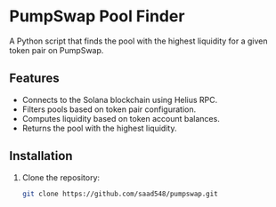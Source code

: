 # PumpSwap Pool Finder

A Python script that finds the pool with the highest liquidity for a given token pair on PumpSwap.

## Features

- Connects to the Solana blockchain using Helius RPC.
- Filters pools based on token pair configuration.
- Computes liquidity based on token account balances.
- Returns the pool with the highest liquidity.

## Installation

1. Clone the repository:
   ```bash
   git clone https://github.com/saad548/pumpswap.git

